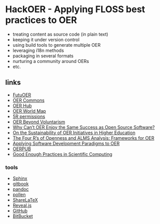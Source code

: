 # HackOER - Applying FLOSS best practices to OER

* treating content as source code (in plain text)
* keeping it under version control
* using build tools to generate multiple OER
* leveraging i18n methods
* packaging in several formats
* nurturing a community around OERs
* etc.

## links

* [FutuOER](http://www.futuoer.org/)
* [OER Commons](https://www.oercommons.org/)
* [OER Hub](https://oerhub.net/)
* [OER World Map](https://oerworldmap.org/)
* [5R permissions](http://opencontent.org/definition/)
* [OER Beyond Voluntarism](https://www.insidehighered.com/views/2014/08/28/open-educational-resources-movement-needs-move-beyond-voluntarism-essay)
* [Why Can’t OER Enjoy the Same Success as Open Source Software?](https://www.edsurge.com/news/2014-09-03-opinion-why-can-t-oer-enjoy-the-same-success-as-open-source-software)
* [On the Sustainability of OER Initiatives in Higher Education ](http://www.oecd.org/edu/ceri/38645447.pdf)
* [The Four R’s of Openness and ALMS Analysis: Frameworks for OER](http://scholarsarchive.byu.edu/facpub/822/)
* [Applying Software Development Paradigms to OER](https://www.openeducationeuropa.eu/en/article/Applying-Software-Development-Paradigms-to-Open-Educational-Resources)
* [OERPUB](https://github.com/oerpub/documentation/wiki)
* [Good Enough Practices in Scientific Computing](https://arxiv.org/abs/1609.00037)

### tools

* [Sphinx](http://www.sphinx-doc.org/)
* [gitbook](https://www.gitbook.com/)
* [pandoc](http://pandoc.org/)
* [pollen](http://docs.racket-lang.org/pollen/)
* [ShareLaTeX](https://www.sharelatex.com/)
* [Reveal.js](https://github.com/hakimel/reveal.js/)
* [GitHub](https://github.com/)
* [BitBucket](https://bitbucket.org/)

